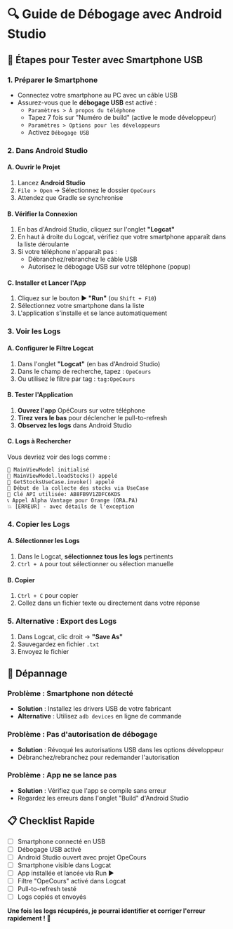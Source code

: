 # 🔍 Guide de Débogage avec Android Studio

## 📱 **Étapes pour Tester avec Smartphone USB**

### 1. **Préparer le Smartphone**
- Connectez votre smartphone au PC avec un câble USB
- Assurez-vous que le **débogage USB** est activé :
  - `Paramètres > À propos du téléphone`
  - Tapez 7 fois sur "Numéro de build" (active le mode développeur)
  - `Paramètres > Options pour les développeurs`
  - Activez `Débogage USB`

### 2. **Dans Android Studio**

#### A. Ouvrir le Projet
1. Lancez **Android Studio**
2. `File > Open` → Sélectionnez le dossier `OpeCours`
3. Attendez que Gradle se synchronise

#### B. Vérifier la Connexion
1. En bas d'Android Studio, cliquez sur l'onglet **"Logcat"**
2. En haut à droite du Logcat, vérifiez que votre smartphone apparaît dans la liste déroulante
3. Si votre téléphone n'apparaît pas :
   - Débranchez/rebranchez le câble USB
   - Autorisez le débogage USB sur votre téléphone (popup)

#### C. Installer et Lancer l'App
1. Cliquez sur le bouton **▶️ "Run"** (ou `Shift + F10`)
2. Sélectionnez votre smartphone dans la liste
3. L'application s'installe et se lance automatiquement

### 3. **Voir les Logs**

#### A. Configurer le Filtre Logcat
1. Dans l'onglet **"Logcat"** (en bas d'Android Studio)
2. Dans le champ de recherche, tapez : `OpeCours`
3. Ou utilisez le filtre par tag : `tag:OpeCours`

#### B. Tester l'Application
1. **Ouvrez l'app** OpéCours sur votre téléphone
2. **Tirez vers le bas** pour déclencher le pull-to-refresh
3. **Observez les logs** dans Android Studio

#### C. Logs à Rechercher
Vous devriez voir des logs comme :
```
🚀 MainViewModel initialisé
📱 MainViewModel.loadStocks() appelé
🎯 GetStocksUseCase.invoke() appelé
🔄 Début de la collecte des stocks via UseCase
🔑 Clé API utilisée: AB8FB9V1ZDFC6KDS
📞 Appel Alpha Vantage pour Orange (ORA.PA)
💥 [ERREUR] - avec détails de l'exception
```

### 4. **Copier les Logs**

#### A. Sélectionner les Logs
1. Dans le Logcat, **sélectionnez tous les logs** pertinents
2. `Ctrl + A` pour tout sélectionner ou sélection manuelle

#### B. Copier
1. `Ctrl + C` pour copier
2. Collez dans un fichier texte ou directement dans votre réponse

### 5. **Alternative : Export des Logs**
1. Dans Logcat, clic droit → **"Save As"**
2. Sauvegardez en fichier `.txt`
3. Envoyez le fichier

## 🔧 **Dépannage**

### Problème : Smartphone non détecté
- **Solution** : Installez les drivers USB de votre fabricant
- **Alternative** : Utilisez `adb devices` en ligne de commande

### Problème : Pas d'autorisation de débogage
- **Solution** : Révoqué les autorisations USB dans les options développeur
- Débranchez/rebranchez pour redemander l'autorisation

### Problème : App ne se lance pas
- **Solution** : Vérifiez que l'app se compile sans erreur
- Regardez les erreurs dans l'onglet "Build" d'Android Studio

## 📋 **Checklist Rapide**
- [ ] Smartphone connecté en USB
- [ ] Débogage USB activé
- [ ] Android Studio ouvert avec projet OpeCours
- [ ] Smartphone visible dans Logcat
- [ ] App installée et lancée via Run ▶️
- [ ] Filtre "OpeCours" activé dans Logcat
- [ ] Pull-to-refresh testé
- [ ] Logs copiés et envoyés

**Une fois les logs récupérés, je pourrai identifier et corriger l'erreur rapidement ! 🚀**